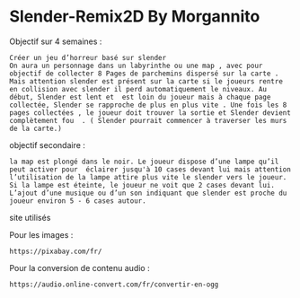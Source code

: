 # Slender-Remix2D By Morgannito

Objectif sur 4 semaines : 

    Créer un jeu d’horreur basé sur slender 
    On aura un personnage dans un labyrinthe ou une map , avec pour objectif de collecter 8 Pages de parchemins dispersé sur la carte . Mais attention slender est présent sur la carte si le joueurs rentre en collision avec slender il perd automatiquement le niveaux. Au début, Slender est lent et  est loin du joueur mais à chaque page collectée, Slender se rapproche de plus en plus vite . Une fois les 8 pages collectées , le joueur doit trouver la sortie et Slender devient complètement fou  . ( Slender pourrait commencer à traverser les murs de la carte.) 

objectif secondaire : 

    la map est plongé dans le noir. Le joueur dispose d’une lampe qu’il peut activer pour  éclairer jusqu'à 10 cases devant lui mais attention l’utilisation de la lampe attire plus vite le slender vers le joueur. Si la lampe est éteinte, le joueur ne voit que 2 cases devant lui.
    L’ajout d’une musique ou d’un son indiquant que slender est proche du joueur environ 5 - 6 cases autour.

site utilisés 
  
Pour les images  :

    https://pixabay.com/fr/
    
Pour la conversion de contenu audio :

    https://audio.online-convert.com/fr/convertir-en-ogg